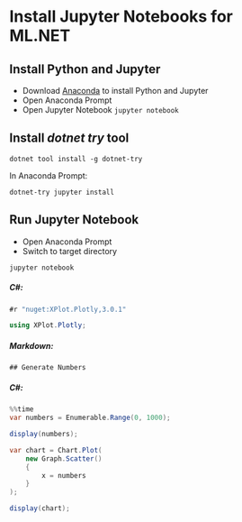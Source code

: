 # Install Jupyter Notebooks for ML.NET

## Install Python and Jupyter
* Download [Anaconda](https://www.anaconda.com/distribution/) to install Python and Jupyter
* Open Anaconda Prompt
* Open Jupyter Notebook ```jupyter notebook```

## Install _dotnet try_ tool
 ```
 dotnet tool install -g dotnet-try
 ```

In Anaconda Prompt:

```
dotnet-try jupyter install
```

## Run Jupyter Notebook
* Open Anaconda Prompt
* Switch to target directory

```
jupyter notebook
```

##### C#:
```cs
#r "nuget:XPlot.Plotly,3.0.1"

using XPlot.Plotly;
```

##### Markdown:
```
## Generate Numbers
```

##### C#:
```cs
%%time
var numbers = Enumerable.Range(0, 1000);

display(numbers);
```
```cs
var chart = Chart.Plot(
    new Graph.Scatter() 
    {
        x = numbers
    }
);

display(chart);
```


